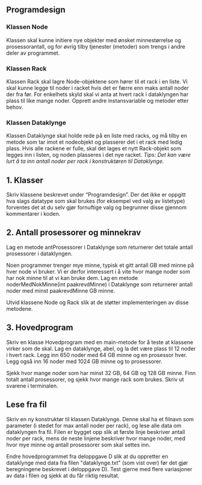 ## Programdesign
### Klassen Node
Klassen skal kunne initiere nye objekter med ønsket minnestørrelse og prosessorantall, og for øvrig tilby tjenester (metoder) som trengs i andre deler av programmet.
### Klassen Rack
Klassen Rack skal lagre Node-objektene som hører til et rack i en liste. Vi skal kunne legge til noder i racket hvis det er færre enn maks antall noder der fra før. For enkelhets skyld skal vi
anta at hvert rack i dataklyngen har plass til like mange noder. Opprett andre instansvariable og metoder etter behov.
### Klassen Dataklynge
Klassen Dataklynge skal holde rede på en liste med racks, og må tilby en metode som tar imot et nodeobjekt og plasserer det i et rack med ledig plass. Hvis alle rackene er fulle, skal det lages
et nytt Rack-objekt som legges inn i listen, og noden plasseres i det nye racket. *Tips: Det kan være lurt å ta inn antall noder per rack i konstruktøren til Dataklynge.*

## 1. Klasser
Skriv klassene beskrevet under “Programdesign”. Der det ikke er oppgitt hva slags datatype som skal brukes (for eksempel ved valg av listetype) forventes det at du selv gjør fornuftige valg og begrunner disse gjennom kommentarer i koden.

## 2. Antall prosessorer og minnekrav
Lag en metode antProsessorer i Dataklynge som returnerer det totale antall prosessorer i dataklyngen. 

Noen programmer trenger mye minne, typisk et gitt antall GB med minne på hver node vi bruker. Vi er derfor interessert i å vite hvor mange noder som har nok minne til at vi kan bruke dem. Lag en metode noderMedNokMinne(int paakrevdMinne) i Dataklynge som returnerer antall noder med minst paakrevdMinne GB minne. 

Utvid klassene Node og Rack slik at de støtter implementeringen av disse metodene.

## 3. Hovedprogram
Skriv en klasse Hovedprogram med en main-metode for å teste at klassene virker som de skal. Lag en dataklynge, abel, og la det være plass til 12 noder i hvert rack. Legg inn 650 noder med 64 GB minne og en prosessor hver. Legg også inn 16 noder med 1024 GB minne og to prosessorer.

Sjekk hvor mange noder som har minst 32 GB, 64 GB og 128 GB minne. Finn totalt antall prosessorer, og sjekk hvor mange rack som brukes. Skriv ut svarene i terminalen. 

##  Lese fra fil
Skriv en ny konstruktør til klassen Dataklynge. Denne skal ha et filnavn som parameter (i stedet for max antall noder per rack), og lese alle data om dataklyngen fra fil. Filen er bygget opp slik at første linje beskriver antall noder per rack, mens de neste linjene beskriver hvor mange noder, med hvor mye minne og antall prosessorer som skal settes inn.

Endre hovedprogrammet fra deloppgave D slik at du oppretter en dataklynge med data fra filen "dataklynge.txt" (som vist over) før det gjør beregningene beskrevet i deloppgave D). Test gjerne med flere variasjoner av data i filen og sjekk at du får riktig resultat.
